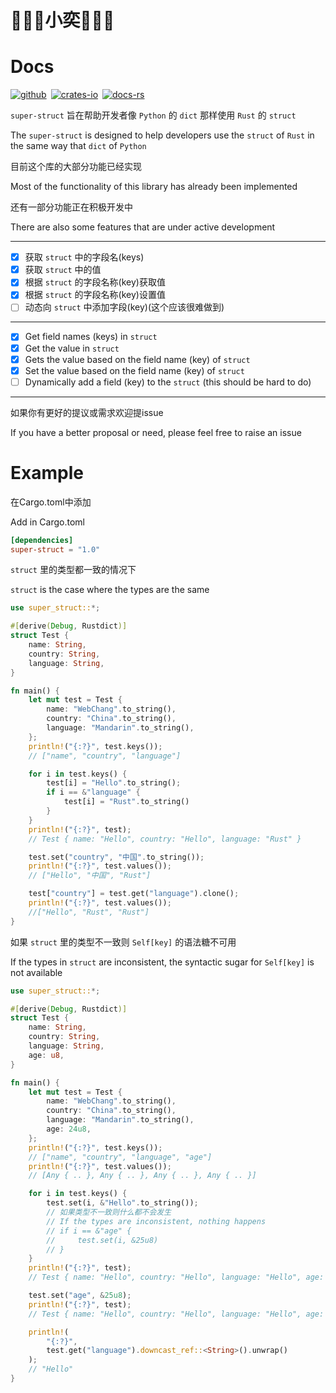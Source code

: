 # 💟💟💟小奕💟💟💟

# Docs

[![github][github]](https://github.com/Web-Coke/super-struct)&ensp;[![crates-io][crates-io]](https://crates.io/crates/super-struct)&ensp;[![docs-rs][docs-rs]](https://docs.rs/super-struct)

`super-struct` 旨在帮助开发者像 `Python` 的 `dict` 那样使用 `Rust` 的 `struct`

The `super-struct` is designed to help developers use the `struct` of `Rust` in the same way that `dict` of `Python`

目前这个库的大部分功能已经实现

Most of the functionality of this library has already been implemented

还有一部分功能正在积极开发中

There are also some features that are under active development

---

* [X] 获取 `struct` 中的字段名(keys)
* [X] 获取 `struct` 中的值
* [X] 根据 `struct` 的字段名称(key)获取值
* [X] 根据 `struct` 的字段名称(key)设置值
* [ ] 动态向 `struct` 中添加字段(key)(这个应该很难做到)

---

* [X] Get field names (keys) in `struct`
* [X] Get the value in `struct`
* [X] Gets the value based on the field name (key) of `struct`
* [X] Set the value based on the field name (key) of `struct`
* [ ] Dynamically add a field (key) to the `struct` (this should be hard to do)

---

如果你有更好的提议或需求欢迎提issue

If you have a better proposal or need, please feel free to raise an issue

# Example

在Cargo.toml中添加

Add in Cargo.toml

```toml
[dependencies]
super-struct = "1.0"

```

`struct` 里的类型都一致的情况下

`struct` is the case where the types are the same
```rust
use super_struct::*;

#[derive(Debug, Rustdict)]
struct Test {
    name: String,
    country: String,
    language: String,
}

fn main() {
    let mut test = Test {
        name: "WebChang".to_string(),
        country: "China".to_string(),
        language: "Mandarin".to_string(),
    };
    println!("{:?}", test.keys());
    // ["name", "country", "language"]

    for i in test.keys() {
        test[i] = "Hello".to_string();
        if i == &"language" {
            test[i] = "Rust".to_string()
        }
    }
    println!("{:?}", test);
    // Test { name: "Hello", country: "Hello", language: "Rust" }

    test.set("country", "中国".to_string());
    println!("{:?}", test.values());
    // ["Hello", "中国", "Rust"]

    test["country"] = test.get("language").clone();
    println!("{:?}", test.values());
    //["Hello", "Rust", "Rust"]
}
```

如果 `struct` 里的类型不一致则 `Self[key]` 的语法糖不可用

If the types in `struct` are inconsistent, the syntactic sugar for `Self[key]` is not available
```rust
use super_struct::*;

#[derive(Debug, Rustdict)]
struct Test {
    name: String,
    country: String,
    language: String,
    age: u8,
}

fn main() {
    let mut test = Test {
        name: "WebChang".to_string(),
        country: "China".to_string(),
        language: "Mandarin".to_string(),
        age: 24u8,
    };
    println!("{:?}", test.keys());
    // ["name", "country", "language", "age"]
    println!("{:?}", test.values());
    // [Any { .. }, Any { .. }, Any { .. }, Any { .. }]

    for i in test.keys() {
        test.set(i, &"Hello".to_string());
        // 如果类型不一致则什么都不会发生
        // If the types are inconsistent, nothing happens
        // if i == &"age" {
        //     test.set(i, &25u8)
        // }
    }
    println!("{:?}", test);
    // Test { name: "Hello", country: "Hello", language: "Hello", age: 24 }

    test.set("age", &25u8);
    println!("{:?}", test);
    // Test { name: "Hello", country: "Hello", language: "Hello", age: 25 }

    println!(
        "{:?}",
        test.get("language").downcast_ref::<String>().unwrap()
    );
    // "Hello"
}
```

[github]: https://img.shields.io/badge/github-8da0cb?style=for-the-badge&labelColor=555555&logo=github
[crates-io]: https://img.shields.io/badge/crates.io-fc8d62?style=for-the-badge&labelColor=555555&logo=rust
[docs-rs]: https://img.shields.io/badge/docs.rs-66c2a5?style=for-the-badge&labelColor=555555&logo=docs.rs
